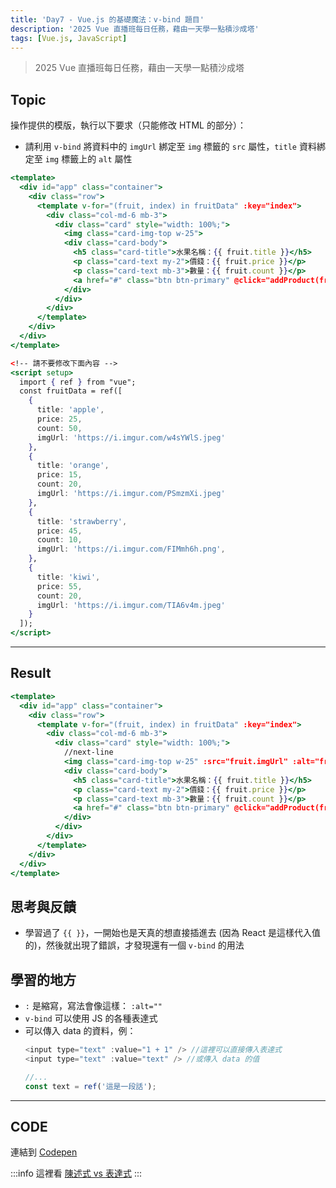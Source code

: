 ```yaml
---
title: 'Day7 - Vue.js 的基礎魔法：v-bind 題目'
description: '2025 Vue 直播班每日任務，藉由一天學一點積沙成塔'
tags: [Vue.js, JavaScript]
---
```

> 2025 Vue 直播班每日任務，藉由一天學一點積沙成塔

## Topic
操作提供的模版，執行以下要求（只能修改 HTML 的部分）：
- 請利用 `v-bind` 將資料中的 `imgUrl` 綁定至 `img` 標籤的 `src` 屬性，`title` 資料綁定至 `img` 標籤上的 `alt` 屬性

```jsx
<template>
  <div id="app" class="container">
    <div class="row">
      <template v-for="(fruit, index) in fruitData" :key="index">
        <div class="col-md-6 mb-3">
          <div class="card" style="width: 100%;">
            <img class="card-img-top w-25">
            <div class="card-body">
              <h5 class="card-title">水果名稱：{{ fruit.title }}</h5>
              <p class="card-text my-2">價錢：{{ fruit.price }}</p>
              <p class="card-text mb-3">數量：{{ fruit.count }}</p>
              <a href="#" class="btn btn-primary" @click="addProduct(fruit)">加入購物車</a>
            </div>
          </div>
        </div>
      </template>
    </div>
  </div>
</template>

<!-- 請不要修改下面內容 -->
<script setup>
  import { ref } from "vue";
  const fruitData = ref([
    {
      title: 'apple',
      price: 25,
      count: 50,
      imgUrl: 'https://i.imgur.com/w4sYWlS.jpeg'
    },
    {
      title: 'orange',
      price: 15,
      count: 20,
      imgUrl: 'https://i.imgur.com/PSmzmXi.jpeg'
    },
    {
      title: 'strawberry',
      price: 45,
      count: 10,
      imgUrl: 'https://i.imgur.com/FIMmh6h.png',
    },
    {
      title: 'kiwi',
      price: 55,
      count: 20,
      imgUrl: 'https://i.imgur.com/TIA6v4m.jpeg'
    }
  ]);
</script>
```
---
## Result
```jsx
<template>
  <div id="app" class="container">
    <div class="row">
      <template v-for="(fruit, index) in fruitData" :key="index">
        <div class="col-md-6 mb-3">
          <div class="card" style="width: 100%;">
            //next-line
            <img class="card-img-top w-25" :src="fruit.imgUrl" :alt="fruit.title">
            <div class="card-body">
              <h5 class="card-title">水果名稱：{{ fruit.title }}</h5>
              <p class="card-text my-2">價錢：{{ fruit.price }}</p>
              <p class="card-text mb-3">數量：{{ fruit.count }}</p>
              <a href="#" class="btn btn-primary" @click="addProduct(fruit)">加入購物車</a>
            </div>
          </div>
        </div>
      </template>
    </div>
  </div>
</template>
```

## 思考與反饋
- 學習過了 `{{ }}`，一開始也是天真的想直接插進去 (因為 React 是這樣代入值的)，然後就出現了錯誤，才發現還有一個 `v-bind` 的用法

## 學習的地方
- `:` 是縮寫，寫法會像這樣： `:alt=""`
- `v-bind` 可以使用 JS 的各種表達式
- 可以傳入 data 的資料，例：
  ```js
  <input type="text" :value="1 + 1" /> //這裡可以直接傳入表達式
  <input type="text" :value="text" /> //或傳入 data 的值

  //...
  const text = ref('這是一段話');
  ```


---
## CODE
連結到 [Codepen](https://codepen.io/CloveTseng1026/pen/myeBOXZ)

:::info
這裡看 [陳述式 vs 表達式](../JavaScript/statements-expression.md)
:::